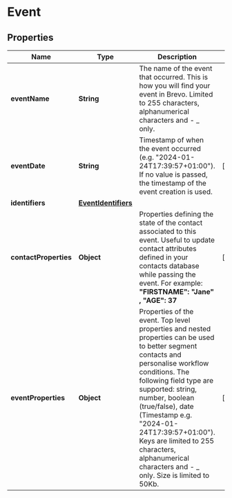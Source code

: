 
# Event

## Properties
Name | Type | Description | Notes
------------ | ------------- | ------------- | -------------
**eventName** | **String** | The name of the event that occurred. This is how you will find your event in Brevo. Limited to 255 characters, alphanumerical characters and - _ only. | 
**eventDate** | **String** | Timestamp of when the event occurred (e.g. &quot;2024-01-24T17:39:57+01:00&quot;). If no value is passed, the timestamp of the event creation is used. |  [optional]
**identifiers** | [**EventIdentifiers**](EventIdentifiers.md) |  | 
**contactProperties** | **Object** | Properties defining the state of the contact associated to this event. Useful to update contact attributes defined in your contacts database while passing the event. For example: **&quot;FIRSTNAME&quot;: &quot;Jane&quot; , &quot;AGE&quot;: 37** |  [optional]
**eventProperties** | **Object** | Properties of the event. Top level properties and nested properties can be used to better segment contacts and personalise workflow conditions. The following field type are supported: string, number, boolean (true/false), date (Timestamp e.g. &quot;2024-01-24T17:39:57+01:00&quot;). Keys are limited to 255 characters, alphanumerical characters and - _ only. Size is limited to 50Kb. |  [optional]



